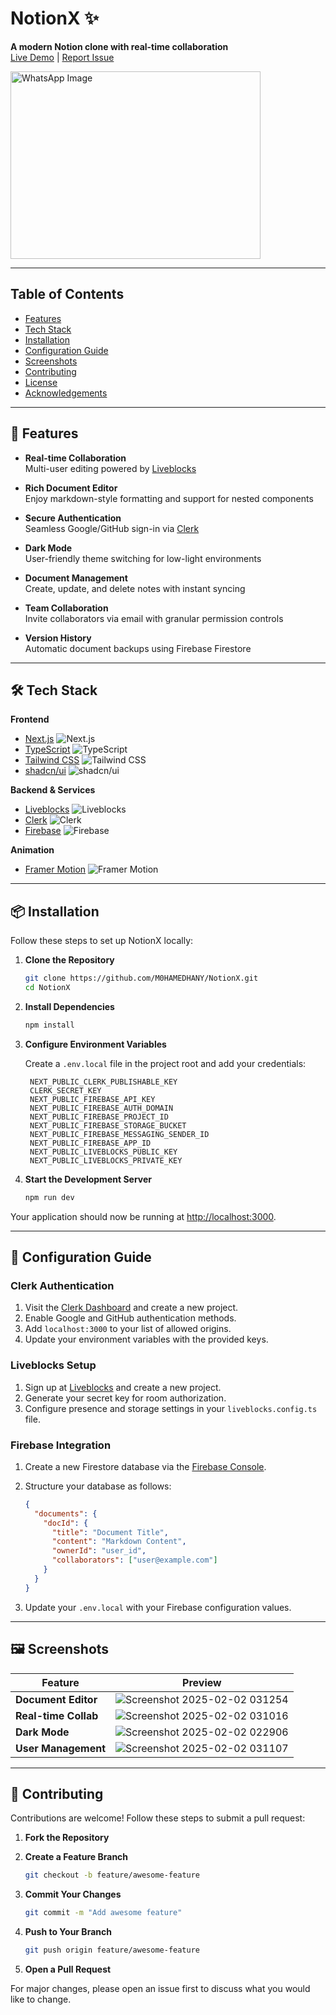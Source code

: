 # NotionX ✨  
**A modern Notion clone with real-time collaboration**  
[Live Demo](https://notionx.vercel.app) | [Report Issue](https://github.com/M0HAMEDHANY/NotionX/issues)

<img src="https://github.com/user-attachments/assets/cf46e68d-92f3-4d2e-80b3-68929eea5aa1" alt="WhatsApp Image" width="400" height="300" />
 

---

## Table of Contents

- [Features](#-features)
- [Tech Stack](#-tech-stack)
- [Installation](#-installation)
- [Configuration Guide](#-configuration-guide)
- [Screenshots](#️-screenshots)
- [Contributing](#-contributing)
- [License](#-license)
- [Acknowledgements](#-acknowledgements)

---

## 🚀 Features

- **Real-time Collaboration**  
  Multi-user editing powered by [Liveblocks](https://liveblocks.io)

- **Rich Document Editor**  
  Enjoy markdown-style formatting and support for nested components

- **Secure Authentication**  
  Seamless Google/GitHub sign-in via [Clerk](https://clerk.dev)

- **Dark Mode**  
  User-friendly theme switching for low-light environments

- **Document Management**  
  Create, update, and delete notes with instant syncing

- **Team Collaboration**  
  Invite collaborators via email with granular permission controls

- **Version History**  
  Automatic document backups using Firebase Firestore

---

## 🛠 Tech Stack

**Frontend**  
- [Next.js](https://nextjs.org) ![Next.js](https://img.shields.io/badge/Next.js-14.1.0-000000?logo=next.js)  
- [TypeScript](https://www.typescriptlang.org) ![TypeScript](https://img.shields.io/badge/TypeScript-5.0-3178C6?logo=typescript)  
- [Tailwind CSS](https://tailwindcss.com) ![Tailwind CSS](https://img.shields.io/badge/Tailwind-3.4-06B6D4?logo=tailwind-css)  
- [shadcn/ui](https://ui.shadcn.com) ![shadcn/ui](https://img.shields.io/badge/shadcn/ui-0.5.0-000000)

**Backend & Services**  
- [Liveblocks](https://liveblocks.io) ![Liveblocks](https://img.shields.io/badge/Liveblocks-1.5-000000)  
- [Clerk](https://clerk.dev) ![Clerk](https://img.shields.io/badge/Clerk-4.28-000000)  
- [Firebase](https://firebase.google.com) ![Firebase](https://img.shields.io/badge/Firebase-10.5-FFCA28?logo=firebase)

**Animation**  
- [Framer Motion](https://www.framer.com/motion) ![Framer Motion](https://img.shields.io/badge/Framer_Motion-10.16-0055FF?logo=framer)

---

## 📦 Installation

Follow these steps to set up NotionX locally:

1. **Clone the Repository**

   ```bash
   git clone https://github.com/M0HAMEDHANY/NotionX.git
   cd NotionX
   ```

2. **Install Dependencies**

   ```bash
   npm install
   ```

3. **Configure Environment Variables**

   Create a `.env.local` file in the project root and add your credentials:

   ```env
    NEXT_PUBLIC_CLERK_PUBLISHABLE_KEY
    CLERK_SECRET_KEY
    NEXT_PUBLIC_FIREBASE_API_KEY
    NEXT_PUBLIC_FIREBASE_AUTH_DOMAIN
    NEXT_PUBLIC_FIREBASE_PROJECT_ID
    NEXT_PUBLIC_FIREBASE_STORAGE_BUCKET
    NEXT_PUBLIC_FIREBASE_MESSAGING_SENDER_ID
    NEXT_PUBLIC_FIREBASE_APP_ID
    NEXT_PUBLIC_LIVEBLOCKS_PUBLIC_KEY
    NEXT_PUBLIC_LIVEBLOCKS_PRIVATE_KEY
   ```

4. **Start the Development Server**

   ```bash
   npm run dev
   ```

Your application should now be running at [http://localhost:3000](http://localhost:3000).

---

## 🔧 Configuration Guide

### Clerk Authentication

1. Visit the [Clerk Dashboard](https://dashboard.clerk.dev) and create a new project.
2. Enable Google and GitHub authentication methods.
3. Add `localhost:3000` to your list of allowed origins.
4. Update your environment variables with the provided keys.

### Liveblocks Setup

1. Sign up at [Liveblocks](https://liveblocks.io) and create a new project.
2. Generate your secret key for room authorization.
3. Configure presence and storage settings in your `liveblocks.config.ts` file.

### Firebase Integration

1. Create a new Firestore database via the [Firebase Console](https://console.firebase.google.com).
2. Structure your database as follows:

   ```json
   {
     "documents": {
       "docId": {
         "title": "Document Title",
         "content": "Markdown Content",
         "ownerId": "user_id",
         "collaborators": ["user@example.com"]
       }
     }
   }
   ```

3. Update your `.env.local` with your Firebase configuration values.

---

## 🖼️ Screenshots

| Feature               | Preview                      |
|-----------------------|------------------------------|
| **Document Editor**   | ![Screenshot 2025-02-02 031254](https://github.com/user-attachments/assets/ab777d00-9b73-4105-ab79-0a1ebab46318)|
| **Real-time Collab**  | ![Screenshot 2025-02-02 031016](https://github.com/user-attachments/assets/eebd04b0-0ba9-423e-82fc-fc893061e3b9)|
| **Dark Mode**         | ![Screenshot 2025-02-02 022906](https://github.com/user-attachments/assets/67a63da8-7325-476b-ab47-128add175ab3)|
| **User Management**   | ![Screenshot 2025-02-02 031107](https://github.com/user-attachments/assets/e77b5bbe-d2e8-4a01-872f-b65e74dfc002)|


---

## 🤝 Contributing

Contributions are welcome! Follow these steps to submit a pull request:

1. **Fork the Repository**

2. **Create a Feature Branch**

   ```bash
   git checkout -b feature/awesome-feature
   ```

3. **Commit Your Changes**

   ```bash
   git commit -m "Add awesome feature"
   ```

4. **Push to Your Branch**

   ```bash
   git push origin feature/awesome-feature
   ```

5. **Open a Pull Request**

For major changes, please open an issue first to discuss what you would like to change.



